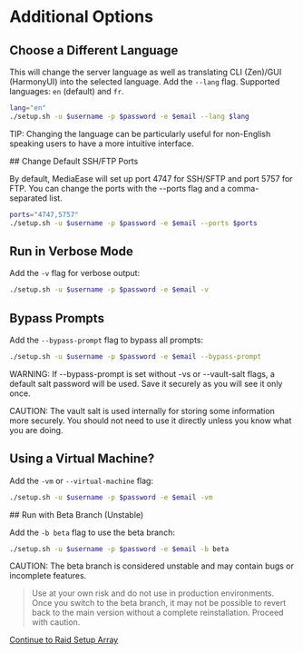 # Additional Options

## Choose a Different Language

This will change the server language as well as translating CLI (Zen)/GUI (HarmonyUI) into the selected language. Add the `--lang` flag. Supported languages: `en` (default) and `fr`.

```bash
lang="en"
./setup.sh -u $username -p $password -e $email --lang $lang
```

TIP:  Changing the language can be particularly useful for non-English speaking users to have a more intuitive interface.

## Change Default SSH/FTP Ports

By default, MediaEase will set up port 4747 for SSH/SFTP and port 5757 for FTP. You can change the ports with the --ports flag and a comma-separated list.

```bash
ports="4747,5757"
./setup.sh -u $username -p $password -e $email --ports $ports
```

## Run in Verbose Mode

Add the `-v` flag for verbose output:

```bash
./setup.sh -u $username -p $password -e $email -v
```

## Bypass Prompts

Add the `--bypass-prompt` flag to bypass all prompts:

```bash
./setup.sh -u $username -p $password -e $email --bypass-prompt
```

WARNING:  If --bypass-prompt is set without -vs or --vault-salt flags, a default salt password will be used. Save it securely as you will see it only once.

CAUTION:  The vault salt is used internally for storing some information more securely. You should not need to use it directly unless you know what you are doing.

## Using a Virtual Machine?

Add the `-vm` or `--virtual-machine` flag:

```bash
./setup.sh -u $username -p $password -e $email -vm
```

## Run with Beta Branch (Unstable)

Add the `-b beta` flag to use the beta branch:

```bash
./setup.sh -u $username -p $password -e $email -b beta
```

CAUTION:  The beta branch is considered unstable and may contain bugs or incomplete features. 
> Use at your own risk and do not use in production environments.
> Once you switch to the beta branch, it may not be possible to revert back to the main version without a complete reinstallation. 
> Proceed with caution.

[Continue to Raid Setup Array](raid-setup.md)
